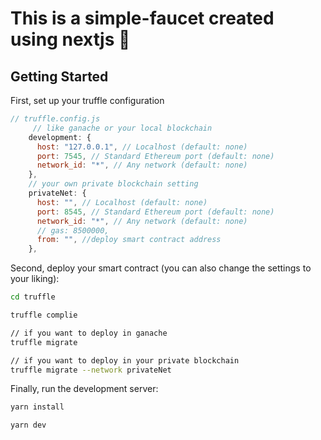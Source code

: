 # This is a simple-faucet created using nextjs 🧐

## Getting Started

First, set up your truffle configuration
```js
// truffle.config.js
     // like ganache or your local blockchain
    development: {
      host: "127.0.0.1", // Localhost (default: none)
      port: 7545, // Standard Ethereum port (default: none)
      network_id: "*", // Any network (default: none)
    },
    // your own private blockchain setting
    privateNet: {
      host: "", // Localhost (default: none)
      port: 8545, // Standard Ethereum port (default: none)
      network_id: "*", // Any network (default: none)
      // gas: 8500000,
      from: "", //deploy smart contract address
    },
```
Second, deploy your smart contract (you can also change the settings to your liking):
```bash
cd truffle

truffle complie

// if you want to deploy in ganache
truffle migrate

// if you want to deploy in your private blockchain
truffle migrate --network privateNet
```

Finally, run the development server:

```bash
yarn install

yarn dev
```
